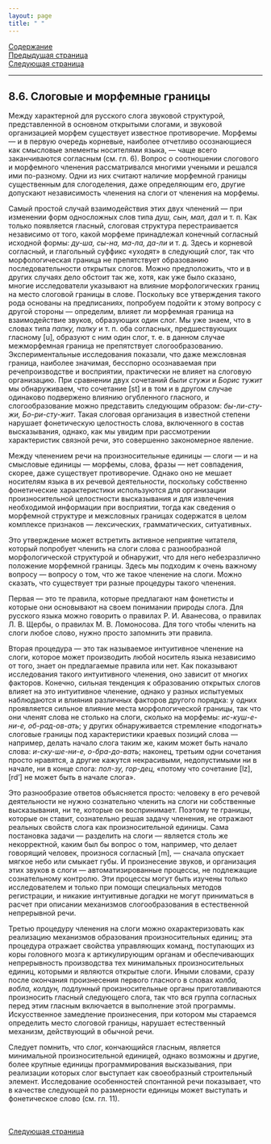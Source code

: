 ```yaml
---
layout: page
title: " "
---
```

<a href="contents.html">Содержание</a><br>
<a href="085.html">Предыдущая страница</a><br>
<a href="087.html">Следующая страница</a>
<hr>

## 8.6. Слоговые и морфемные границы
Между характерной для русского слога звуковой структурой, представленной в основном 
открытыми слогами, и звуковой организацией морфем существует известное противоречие. 
Морфемы — и в первую очередь корневые, наиболее отчетливо осознающиеся как смысловые 
элементы носителями языка, — чаще всего заканчиваются согласным (см. гл. 6). Вопрос о 
соотношении слогового и морфемного членения рассматривался многими учеными и решался 
ими по-разному. Одни из них считают наличие морфемной границы существенным для слогоделения, 
даже определяющим его, другие допускают независимость членения на слоги от членения на морфемы. 

Самый простой случай взаимодействия этих двух членений — при изменении форм односложных слов 
типа <i>душ, сын, мал, дал</i> и т. п. Как только появляется гласный, слоговая структура перестраивается
независимо от того, какой морфеме принадлежал конечный согласный исходной формы: 
<i>ду-ша, сы-на, ма-ла, да-ли</i> и т. д. Здесь и корневой согласный, и глагольный суффикс «уходят» в 
следующий слог, так что морфологическая граница не препятствует образованию последовательности 
открытых слогов. Можно предположить, что и в других случаях дело обстоит так же, хотя, как уже 
было сказано, многие исследователи указывают на влияние морфологических границ на место 
слоговой границы в слове. Поскольку все утверждения такого рода основаны на предписаниях,
попробуем подойти к этому вопросу с другой стороны — определим, влияет ли морфемная 
граница на взаимодействие звуков, образующих один слог. Мы уже знаем, что в словах типа 
<i>папку, палку</i> и т. п. оба согласных, предшествующих гласному [u], образуют с ним один слог, 
т. е. в данном случае межморфемная граница не препятствует слогообразованию. 
Экспериментальные исследования показали, что даже межсловная граница, наиболее значимая, 
бесспорно осознаваемая при речепроизводстве и восприятии, практически не влияет на слоговую 
организацию. При сравнении двух сочетаний <i>были стужи</i> и <i>Борис тужит</i> мы обнаруживаем, 
что сочетание [st] и в том и в другом случае одинаково подвержено влиянию огубленного гласного, 
и слогообразование можно представить следующим образом: <i>бы-ли-сту-жи, Бо-ри-сту-жит</i>. 
Такая слоговая организация в известной степени нарушает фонетическую целостность слова, 
включенного в состав высказывания, однако, как мы увидим при рассмотрении характеристик 
связной речи, это совершенно закономерное явление. 

Между членением речи на произносительные единицы — слоги — и на смысловые единицы —
морфемы, слова, фразы — нет совпадения, скорее, даже существует противоречие. Однако оно
не мешает носителям языка в их речевой деятельности, поскольку собственно фонетические
характеристики используются для организации произносительной целостности высказывания 
и для извлечения необходимой информации при восприятии, тогда как сведения о морфемной
структуре и межсловных границах содержатся в целом комплексе признаков — лексических,
грамматических, ситуативных. 

Это утверждение может встретить активное неприятие читателя, который попробует членить 
на слоги слова с разнообразной морфологической структурой и обнаружит, что для него
небезразлично положение морфемной границы. Здесь мы подходим к очень важному вопросу — 
вопросу о том, что же такое членение на слоги. Можно сказать, что существует три разные 
процедуры такого членения. 

Первая — это те правила, которые предлагают нам фонетисты и которые они основывают 
на своем понимании природы слога. Для русского языка можно говорить о правилах 
Р. И. Аванесова, о правилах Л. В. Щербы, о правилах М. В. Ломоносова. Для того чтобы 
членить на слоги любое слово, нужно просто запомнить эти правила. 

Вторая процедура — это так называемое интуитивное членение на слоги, которое может
производить любой носитель языка независимо от того, знает он предлагаемые правила 
или нет. Как показывают исследования такого интуитивного членения, оно зависит от
многих факторов. Конечно, сильная тенденция к образованию открытых слогов влияет 
на это интуитивное членение, однако у разных испытуемых наблюдаются и влияния
различных факторов другого порядка: у одних проявляется сильное влияние места 
морфологической границы, так что они членят слова не столько на слоги, сколько на
морфемы: <i>ис-куш-е-ни-е, об-рад-ов-ать</i>; у других обнаруживается стремление «подогнать» 
слоговые границы под характеристики краевых позиций слова — например, делать начало 
слога таким же, каким может быть начало слова: <i>и-ску-ше-ни-е, о-бра-до-вать</i>; наконец, 
третьим одни сочетания просто нравятся, а другие кажутся некрасивыми, недопустимыми 
ни в начале, ни в конце слога: <i>пол-зу, 
гор-дец</i>, «потому что сочетание [lz], [rd’] не может быть в начале слога». 

Это разнообразие ответов объясняется просто: человеку в его речевой деятельности не
нужно сознательно членить на слоги ни собственные высказывания, ни те, которые он
воспринимает. Поэтому те границы, которые он ставит, сознательно решая задачу членения, 
не отражают реальных свойств слога как произносительной единицы. Сама постановка 
задачи — разделить на слоги — является столь же некорректной, каким был бы вопрос о том, 
например, что делает говорящий человек, произнося согласный [m], — сначала опускает 
мягкое небо или смыкает губы. И произнесение звуков, и организация этих звуков в слоги — 
автоматизированные процессы, не подлежащие сознательному контролю. Эти процессы
могут быть изучены только исследователем и только при помощи специальных методов 
регистрации, и никакие интуитивные догадки не могут приниматься в расчет при описании 
механизмов слогообразования в естественной непрерывной речи. 

Третью процедуру членения на слоги можно охарактеризовать как реализацию механизмов
образования произносительных единиц; эта процедура отражает свойства управляющих 
команд, поступающих из коры головного мозга к артикулирующим органам и обеспечивающих 
непрерывность производства тех минимальных произносительных единиц, которыми и
являются открытые слоги. Иными словами, сразу после окончания произнесения первого
гласного в словах <i>колба, вобла, колдун, подлунный</i> произносительные органы приготавливаются
произносить гласный следующего слога, так что вся группа согласных перед этим гласным
включается в выполнение этой программы. Искусственное замедление произнесения, при 
котором мы стараемся определить место слоговой границы, нарушает естественный механизм, 
действующий в обычной речи. 


Следует помнить, что слог, кончающийся гласным, является минимальной произносительной 
единицей, однако возможны и другие, более крупные единицы программирования высказывания, 
при реализации которых слог выступает как своеобразный строительный элемент. Исследование
особенностей спонтанной речи показывает, что в качестве следующей по размерности единицы
может выступать и фонетическое слово (см. гл. 11). 


<br><br>
<a href="087.html">Следующая страница</a>
